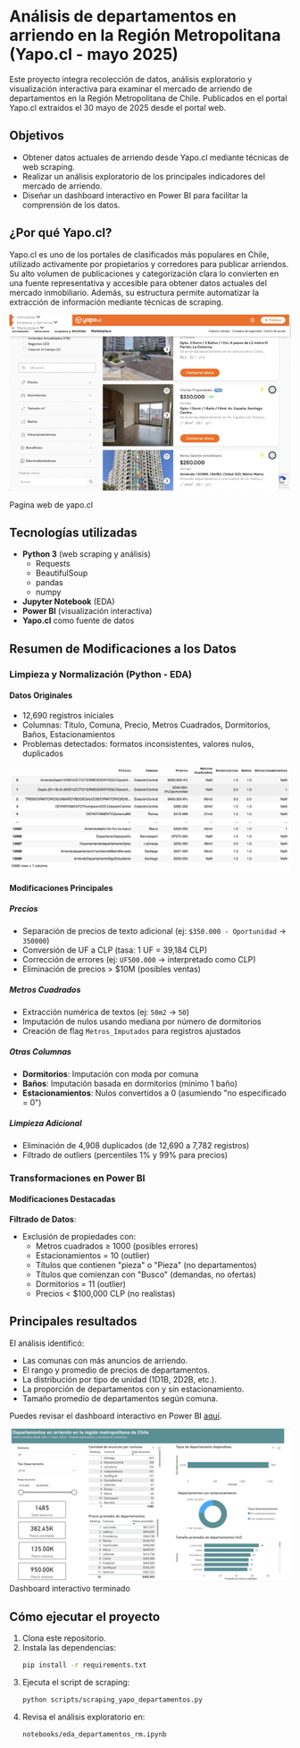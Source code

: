 # Análisis de departamentos en arriendo en la Región Metropolitana (Yapo.cl - mayo 2025)

Este proyecto integra recolección de datos, análisis exploratorio y visualización interactiva para examinar el mercado de arriendo de departamentos en la Región Metropolitana de Chile. Publicados en el portal Yapo.cl extraidos el 30 mayo de 2025 desde el portal web.

## Objetivos

- Obtener datos actuales de arriendo desde Yapo.cl mediante técnicas de web scraping.
- Realizar un análisis exploratorio de los principales indicadores del mercado de arriendo.
- Diseñar un dashboard interactivo en Power BI para facilitar la comprensión de los datos.

## ¿Por qué Yapo.cl?

Yapo.cl es uno de los portales de clasificados más populares en Chile, utilizado activamente por propietarios y corredores para publicar arriendos. Su alto volumen de publicaciones y categorización clara lo convierten en una fuente representativa y accesible para obtener datos actuales del mercado inmobiliario. Además, su estructura permite automatizar la extracción de información mediante técnicas de scraping.


![Vista de la pagina web de Yapo](img/web_yapo.png)

Pagina web de yapo.cl

## Tecnologías utilizadas

- **Python 3** (web scraping y análisis)
  - Requests
  - BeautifulSoup
  - pandas
  - numpy
- **Jupyter Notebook** (EDA)
- **Power BI** (visualización interactiva)
- **Yapo.cl** como fuente de datos

## Resumen de Modificaciones a los Datos

### Limpieza y Normalización (Python - EDA)

#### Datos Originales
- 12,690 registros iniciales
- Columnas: Título, Comuna, Precio, Metros Cuadrados, Dormitorios, Baños, Estacionamientos
- Problemas detectados: formatos inconsistentes, valores nulos, duplicados

![Vista de raw_data](img/raw_data_preview.png)

#### Modificaciones Principales

##### Precios
- Separación de precios de texto adicional (ej: `$350.000 - Oportunidad` → `350000`)
- Conversión de UF a CLP (tasa: 1 UF = 39,184 CLP)
- Corrección de errores (ej: `UF500.000` → interpretado como CLP)
- Eliminación de precios > $10M (posibles ventas)

##### Metros Cuadrados
- Extracción numérica de textos (ej: `50m2` → `50`)
- Imputación de nulos usando mediana por número de dormitorios
- Creación de flag `Metros_Imputados` para registros ajustados

##### Otras Columnas
- **Dormitorios**: Imputación con moda por comuna
- **Baños**: Imputación basada en dormitorios (mínimo 1 baño)
- **Estacionamientos**: Nulos convertidos a 0 (asumiendo "no especificado = 0")

##### Limpieza Adicional
- Eliminación de 4,908 duplicados (de 12,690 a 7,782 registros)
- Filtrado de outliers (percentiles 1% y 99% para precios)

### Transformaciones en Power BI

#### **Modificaciones Destacadas**

**Filtrado de Datos**:
   - Exclusión de propiedades con:
     - Metros cuadrados ≥ 1000 (posibles errores)
     - Estacionamientos = 10 (outlier)
     - Títulos que contienen "pieza" o "Pieza" (no departamentos)
     - Títulos que comienzan con "Busco" (demandas, no ofertas)
     - Dormitorios = 11 (outlier)
     - Precios < $100,000 CLP (no realistas)

## Principales resultados

El análisis identificó:

- Las comunas con más anuncios de arriendo.
- El rango y promedio de precios de departamentos.
- La distribución por tipo de unidad (1D1B, 2D2B, etc.).
- La proporción de departamentos con y sin estacionamiento.
- Tamaño promedio de departamentos según comuna.

Puedes revisar el dashboard interactivo en Power BI [aquí](https://app.powerbi.com/view?r=eyJrIjoiN2U1MDkzYTgtZmRjNS00NDQ0LTkyYTEtMTNmNWE2NTNmN2JjIiwidCI6IjYwZjlmYmU3LTY3ZjMtNGE0OS1hZDkwLTNkMjYxZjkyMDRjMSJ9).

![Vista de dashboard](visualizations/captura_dashboard.png)
Dashboard interactivo terminado
## Cómo ejecutar el proyecto

1. Clona este repositorio.
2. Instala las dependencias:
   ```bash
   pip install -r requirements.txt
3. Ejecuta el script de scraping:
   ```bash
   python scripts/scraping_yapo_departamentos.py
4. Revisa el análisis exploratorio en:
   ```bash
   notebooks/eda_departamentos_rm.ipynb




